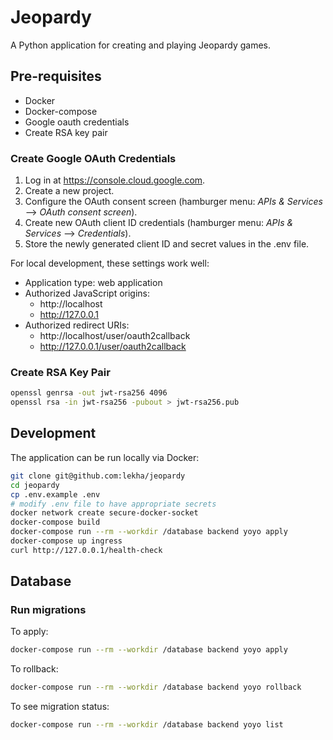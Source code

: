 # Jeopardy

A Python application for creating and playing Jeopardy games.

## Pre-requisites

* Docker
* Docker-compose
* Google oauth credentials
* Create RSA key pair

### Create Google OAuth Credentials

1. Log in at https://console.cloud.google.com.
2. Create a new project.
3. Configure the OAuth consent screen (hamburger menu: _APIs & Services_ -->
   _OAuth consent screen_).
4. Create new OAuth client ID credentials (hamburger menu: _APIs & Services_
   --> _Credentials_).
5. Store the newly generated client ID and secret values in the .env file.

For local development, these settings work well:

* Application type: web application
* Authorized JavaScript origins:
  * http://localhost
  * http://127.0.0.1
* Authorized redirect URIs:
  * http://localhost/user/oauth2callback
  * http://127.0.0.1/user/oauth2callback

### Create RSA Key Pair

```bash
openssl genrsa -out jwt-rsa256 4096
openssl rsa -in jwt-rsa256 -pubout > jwt-rsa256.pub
```

## Development

The application can be run locally via Docker:
```bash
git clone git@github.com:lekha/jeopardy
cd jeopardy
cp .env.example .env
# modify .env file to have appropriate secrets
docker network create secure-docker-socket
docker-compose build
docker-compose run --rm --workdir /database backend yoyo apply
docker-compose up ingress
curl http://127.0.0.1/health-check
```

## Database

### Run migrations

To apply:

```bash
docker-compose run --rm --workdir /database backend yoyo apply
```

To rollback:

```bash
docker-compose run --rm --workdir /database backend yoyo rollback
```

To see migration status:

```bash
docker-compose run --rm --workdir /database backend yoyo list
```
